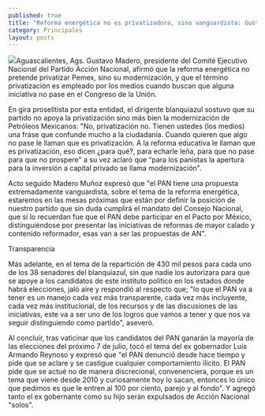 ```yaml
---
published: true
title: "Reforma energética no es privatizadora, sino vanguardista: Gustavo Madero"
category: Principales
layout: posts
---
```


![](http://i.imgur.com/cK31SWrm.jpg)Aguascalientes, Ags. Gustavo Madero, presidente del Comité Ejecutivo Nacional del Partido Acción Nacional, afirmó que la reforma energética no pretende privatizar Pemex, sino su modernización, y que el término privatización es empleado por los medios cuando buscan que alguna iniciativa no pase en el Congreso de la Unión.

En gira proselitista por esta entidad, el dirigente blanquiazul sostuvo que su partido no apoya la privatización sino más bien la modernización de Petróleos Mexicanos: "No, privatización no. Tienen ustedes (los medios) una frase que confunde mucho a la ciudadanía. Cuando quieren que algo no pase le llaman que es privatización. A la reforma educativa le llaman que es privatización, eso dicen ¿para qué?, para echarle leña, para que no pase para que no prospere" a su vez aclaró que “para los panistas la apertura para la inversión a capital privado se llama modernización".

Acto seguido Madero Muñoz expresó que "el PAN tiene una propuesta extremadamente vanguardista, sobre el tema de la reforma energética, estaremos en las mesas próximas que están por definir la posición de nuestro partido que sin duda cumplirá el mandato del Consejo Nacional, que sí lo recuerdan fue que el PAN debe participar en el Pacto por México, distinguiéndose por presentar las iniciativas de reformas de mayor calado y contenido reformador, esas van a ser las propuestas de AN".

Transparencia


Más adelante, en el tema de la repartición de 430 mil pesos para cada uno de los 38 senadores del blanquiazul, sin que nadie los autorizara para que se apoye a los candidatos de este instituto político en los estados donde habrá elecciones, jaló aire y respondió al respecto que; 
"lo que el PAN va a tener es un manejo cada vez más transparente, cada vez más incluyente, cada vez más institucional, de los recursos y de las discusiones de las iniciativas, este va a ser uno de los logros que vamos a tener y que nos va seguir distinguiendo como partido", aseveró.

Al concluir, tras vaticinar que los candidatos del PAN ganarán la mayoría de las elecciones del próximo 7 de julio, tocó el tema del ex gobernador Luis Armando Reynoso y expresó que "el PAN denunció desde hace tiempo y pide que se aclare y se castigue cualquier comportamiento ilícito. El PAN pide que se actué no de manera discrecional, convenenciera, porque es un tema que viene desde 2010 y curiosamente hoy lo sacan, entonces lo único que pedimos es que le entren al 100 por ciento, parejo y al fondo". Y agregó tanto el ex gobernante como su hijo serán expulsados de Acción Nacional "solos".
